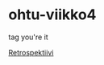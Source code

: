 # ohtu-viikko4
tag you're it

[Retrospektiivi](https://github.com/jupste/ohtu-viikko4/blob/master/retro.md)